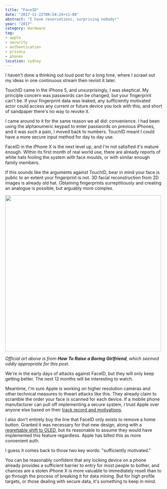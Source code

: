 ```yaml
---
title: "FaceID"
date: "2017-11-22T08:54:24+11:00"
abstract: "I have reservations, surprising nobody!"
year: "2017"
category: Hardware
tag:
- apple
- security
- authentication
- privacy
- phones
location: sydney
---
```

I haven't done a thinking out loud post for a long time, where I scrawl out my ideas in one continuous stream then revisit it later.

TouchID came in the iPhone 5, and unsurprisingly, I was skeptical. My principle concern was passwords can be changed, but your fingerprint can't be. If your fingerprint data was leaked, any sufficiently motivated actor could access any current or future device you lock with this, and short of sandpaper there's no way to revoke it.

I came around to it for the same reason we all did: convenience. I had been using the alphanumeric keypad to enter passwords on previous iPhones, and it was such a pain, I moved back to numbers. TouchID meant I could have a more secure input method for day to day use. 

FaceID in the iPhone X is the next level up, and I'm not satisfied it's mature enough. Within its first month of real world use, there are already reports of white hats fooling the system with face moulds, or with similar enough family members. 

If this sounds like the arguments against TouchID, bear in mind your face is public to an extent your fingerprint is not. 3D facial reconstruction from 2D images is already old hat. Obtaining fingerprints surreptitiously and creating an analogue is possible, but arguably more complex.

<p><img src="https://rubenerd.com/files/2017/animu_katou_megumi_saenai_heroine_no_sodatekata_drawn_by_misaki_kurehito@1x.jpg" srcset="https://rubenerd.com/files/2017/animu_katou_megumi_saenai_heroine_no_sodatekata_drawn_by_misaki_kurehito@1x.jpg 1x, https://rubenerd.com/files/2017/animu_katou_megumi_saenai_heroine_no_sodatekata_drawn_by_misaki_kurehito@2x.jpg 2x" alt="" style="width:500px" /></p>

<p style="font-style:italic">Official art above is from <strong>How To Raise a Boring Girlfriend</strong>, which seemed oddly appropriate for this post.</p>

We're in the early days of attacks against FaceID, but they will only keep getting better. The next 12 months will be interesting to watch.

Meantime, I'm sure Apple is working on higher resolution cameras and other technical measures to thwart attacks like this. They already claim to scramble the order your face is scanned for each device. If a mobile phone manufacturer can pull off implementing a secure system, I trust Apple over anyone else based on their [track record and motivations].

I also don't entirely buy the line that FaceID only exists to remove a home button. Granted it was necessary for that new design, along with a [regrettable shift to OLED], but its reasonable to assume they would have implemented this feature regardless. Apple has billed this as more convenient auth.

I guess it comes back to those two key words: "sufficiently motivated." 

You can be reasonably confident that any locking device on a phone already provides a sufficient barrier to entry for most people to bother, and chances are a stolen iPhone X is more valuable to immediately resell than to go through the process of breaking it for data mining. But for high profile targets, or those dealing with secure data, it's something to keep in mind.

[track record and motivations]: https://qz.com/1131515/google-collects-android-users-locations-even-when-location-services-are-disabled/
[regrettable shift to OLED]: https://rubenerd.com/oleds-suck/

